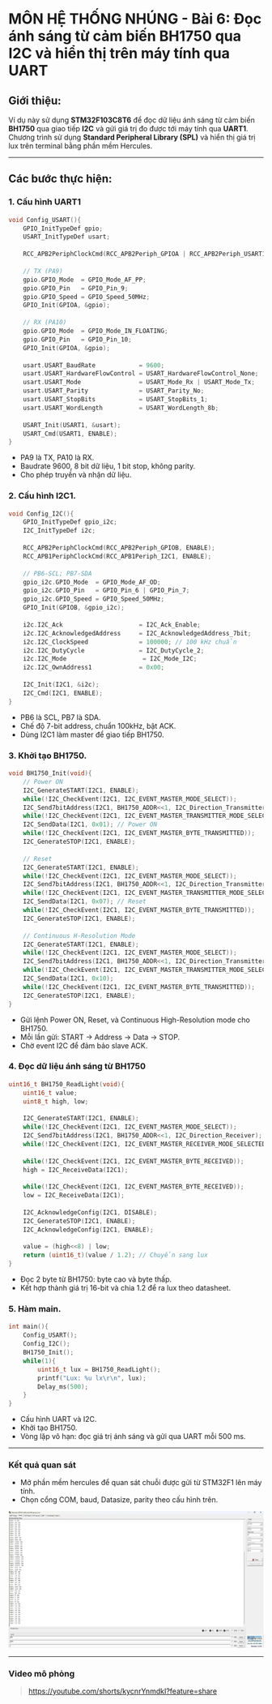 # MÔN HỆ THỐNG NHÚNG - Bài 6: Đọc ánh sáng từ cảm biến BH1750 qua I2C và hiển thị trên máy tính qua UART

## Giới thiệu:

Ví dụ này sử dụng **STM32F103C8T6** để đọc dữ liệu ánh sáng từ cảm biến **BH1750** qua giao tiếp **I2C** và gửi giá trị đo được tới máy tính qua **UART1**.  
Chương trình sử dụng **Standard Peripheral Library (SPL)** và hiển thị giá trị lux trên terminal bằng phần mềm Hercules.

---

## Các bước thực hiện:

### 1. Cấu hình UART1

```c
void Config_USART(){
    GPIO_InitTypeDef gpio;
    USART_InitTypeDef usart;

    RCC_APB2PeriphClockCmd(RCC_APB2Periph_GPIOA | RCC_APB2Periph_USART1, ENABLE);

    // TX (PA9)
    gpio.GPIO_Mode  = GPIO_Mode_AF_PP;
    gpio.GPIO_Pin   = GPIO_Pin_9;
    gpio.GPIO_Speed = GPIO_Speed_50MHz;
    GPIO_Init(GPIOA, &gpio);

    // RX (PA10)
    gpio.GPIO_Mode  = GPIO_Mode_IN_FLOATING;
    gpio.GPIO_Pin   = GPIO_Pin_10;
    GPIO_Init(GPIOA, &gpio);

    usart.USART_BaudRate            = 9600;
    usart.USART_HardwareFlowControl = USART_HardwareFlowControl_None;
    usart.USART_Mode                = USART_Mode_Rx | USART_Mode_Tx;
    usart.USART_Parity              = USART_Parity_No;
    usart.USART_StopBits            = USART_StopBits_1;
    usart.USART_WordLength          = USART_WordLength_8b;

    USART_Init(USART1, &usart);
    USART_Cmd(USART1, ENABLE);
}
```
- PA9 là TX, PA10 là RX.
- Baudrate 9600, 8 bit dữ liệu, 1 bit stop, không parity.
- Cho phép truyền và nhận dữ liệu.
  
### 2. Cấu hình I2C1.
```c
void Config_I2C(){
    GPIO_InitTypeDef gpio_i2c;
    I2C_InitTypeDef i2c;

    RCC_APB2PeriphClockCmd(RCC_APB2Periph_GPIOB, ENABLE);
    RCC_APB1PeriphClockCmd(RCC_APB1Periph_I2C1, ENABLE);

    // PB6-SCL; PB7-SDA
    gpio_i2c.GPIO_Mode  = GPIO_Mode_AF_OD;
    gpio_i2c.GPIO_Pin   = GPIO_Pin_6 | GPIO_Pin_7;
    gpio_i2c.GPIO_Speed = GPIO_Speed_50MHz;
    GPIO_Init(GPIOB, &gpio_i2c);

    i2c.I2C_Ack                     = I2C_Ack_Enable;
    i2c.I2C_AcknowledgedAddress     = I2C_AcknowledgedAddress_7bit;
    i2c.I2C_ClockSpeed              = 100000; // 100 kHz chuẩn
    i2c.I2C_DutyCycle               = I2C_DutyCycle_2;
    i2c.I2C_Mode                     = I2C_Mode_I2C;
    i2c.I2C_OwnAddress1             = 0x00;

    I2C_Init(I2C1, &i2c);
    I2C_Cmd(I2C1, ENABLE);
}
```
- PB6 là SCL, PB7 là SDA.
- Chế độ 7-bit address, chuẩn 100kHz, bật ACK.
- Dùng I2C1 làm master để giao tiếp BH1750.

### 3. Khởi tạo BH1750.
```c
void BH1750_Init(void){
    // Power ON
    I2C_GenerateSTART(I2C1, ENABLE);
    while(!I2C_CheckEvent(I2C1, I2C_EVENT_MASTER_MODE_SELECT));
    I2C_Send7bitAddress(I2C1, BH1750_ADDR<<1, I2C_Direction_Transmitter);
    while(!I2C_CheckEvent(I2C1, I2C_EVENT_MASTER_TRANSMITTER_MODE_SELECTED));
    I2C_SendData(I2C1, 0x01); // Power ON
    while(!I2C_CheckEvent(I2C1, I2C_EVENT_MASTER_BYTE_TRANSMITTED));
    I2C_GenerateSTOP(I2C1, ENABLE);

    // Reset
    I2C_GenerateSTART(I2C1, ENABLE);
    while(!I2C_CheckEvent(I2C1, I2C_EVENT_MASTER_MODE_SELECT));
    I2C_Send7bitAddress(I2C1, BH1750_ADDR<<1, I2C_Direction_Transmitter);
    while(!I2C_CheckEvent(I2C1, I2C_EVENT_MASTER_TRANSMITTER_MODE_SELECTED));
    I2C_SendData(I2C1, 0x07); // Reset
    while(!I2C_CheckEvent(I2C1, I2C_EVENT_MASTER_BYTE_TRANSMITTED));
    I2C_GenerateSTOP(I2C1, ENABLE);

    // Continuous H-Resolution Mode
    I2C_GenerateSTART(I2C1, ENABLE);
    while(!I2C_CheckEvent(I2C1, I2C_EVENT_MASTER_MODE_SELECT));
    I2C_Send7bitAddress(I2C1, BH1750_ADDR<<1, I2C_Direction_Transmitter);
    while(!I2C_CheckEvent(I2C1, I2C_EVENT_MASTER_TRANSMITTER_MODE_SELECTED));
    I2C_SendData(I2C1, 0x10);
    while(!I2C_CheckEvent(I2C1, I2C_EVENT_MASTER_BYTE_TRANSMITTED));
    I2C_GenerateSTOP(I2C1, ENABLE);
}
```
- Gửi lệnh Power ON, Reset, và Continuous High-Resolution mode cho BH1750.
- Mỗi lần gửi: START → Address → Data → STOP.
- Chờ event I2C để đảm bảo slave ACK.
### 4. Đọc dữ liệu ánh sáng từ BH1750
```c
uint16_t BH1750_ReadLight(void){
    uint16_t value;
    uint8_t high, low;

    I2C_GenerateSTART(I2C1, ENABLE);
    while(!I2C_CheckEvent(I2C1, I2C_EVENT_MASTER_MODE_SELECT));
    I2C_Send7bitAddress(I2C1, BH1750_ADDR<<1, I2C_Direction_Receiver);
    while(!I2C_CheckEvent(I2C1, I2C_EVENT_MASTER_RECEIVER_MODE_SELECTED));

    while(!I2C_CheckEvent(I2C1, I2C_EVENT_MASTER_BYTE_RECEIVED));
    high = I2C_ReceiveData(I2C1);

    while(!I2C_CheckEvent(I2C1, I2C_EVENT_MASTER_BYTE_RECEIVED));
    low = I2C_ReceiveData(I2C1);

    I2C_AcknowledgeConfig(I2C1, DISABLE);
    I2C_GenerateSTOP(I2C1, ENABLE);
    I2C_AcknowledgeConfig(I2C1, ENABLE);  

    value = (high<<8) | low;
    return (uint16_t)(value / 1.2); // Chuyển sang lux
}
```
- Đọc 2 byte từ BH1750: byte cao và byte thấp.
- Kết hợp thành giá trị 16-bit và chia 1.2 để ra lux theo datasheet.

### 5. Hàm main.
```c
int main(){
    Config_USART();
    Config_I2C();
    BH1750_Init();
    while(1){
        uint16_t lux = BH1750_ReadLight();
        printf("Lux: %u lx\r\n", lux);
        Delay_ms(500);
    }
}
```
- Cấu hình UART và I2C.
- Khởi tạo BH1750.
- Vòng lặp vô hạn: đọc giá trị ánh sáng và gửi qua UART mỗi 500 ms.

---
### Kết quả quan sát
- Mở phần mềm hercules để quan sát chuỗi được gửi từ STM32F1 lên máy tính.
- Chọn cổng COM, baud, Datasize, parity theo cấu hình trên.

![Hercules](images/images.jpg)

---
### Video mô phỏng
>https://youtube.com/shorts/kycnrYnmdkI?feature=share

 